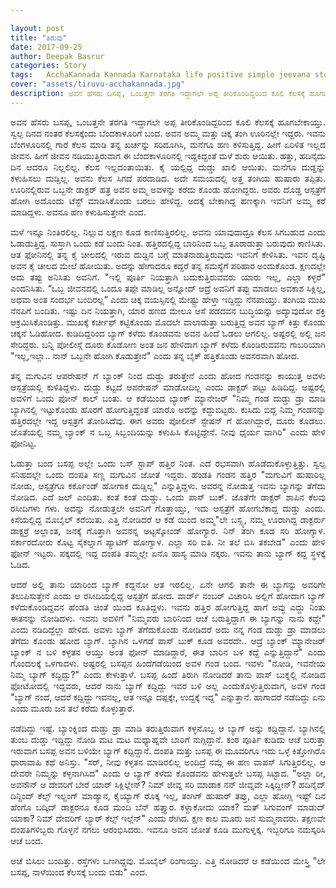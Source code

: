 ```yaml
---

layout: post
title: "ತಿರುವು"
date: 2017-09-25
author: Deepak Basrur
categories: Story
tags:	AcchaKannada Kannada Karnataka life positive simple jeevana story kathe village tiruvu twist
cover: "assets/tiruvu-acchakannada.jpg"
description: ಅವನ ಹೆಸರು ಬಸಪ್ಪ, ಒಂಬತ್ತನೇ ತರಗತಿ ಇದ್ದಾಗಲೇ ಅಪ್ಪ ತೀರಿಕೊಂಡಿದ್ದರಿಂದ ಕೂಲಿ ಕೆಲಸಕ್ಕೆ ಹೂಗಬೇಕಾಯ್ತು. ಸ್ವಲ್ಪ ದಿನದ ನಂತರ ಕೆಲಸಕ್ಕೆಂದು ಬೆಂದಕಾಳೂರಿಗೆ ಬಂದ.
---
```


<p align="justify">ಅವನ ಹೆಸರು ಬಸಪ್ಪ, ಒಂಬತ್ತನೇ ತರಗತಿ ಇದ್ದಾಗಲೇ ಅಪ್ಪ ತೀರಿಕೊಂಡಿದ್ದರಿಂದ ಕೂಲಿ ಕೆಲಸಕ್ಕೆ ಹೂಗಬೇಕಾಯ್ತು. ಸ್ವಲ್ಪ ದಿನದ ನಂತರ ಕೆಲಸಕ್ಕೆಂದು ಬೆಂದಕಾಳೂರಿಗೆ ಬಂದ. ಅವನ ಅಮ್ಮ ಮತ್ತು ಚಿಕ್ಕ ತಂಗಿ ಊರಿನಲ್ಲೇ ಇದ್ದರು. ಇವನು ಬೆಂಗಳೂರಿನಲ್ಲಿ  ಗಾರೆ ಕೆಲಸ ಮಾಡಿ ತನ್ನ ಖರ್ಚನ್ನು ಸರಿದೂಗಿಸಿ, ಮನೆಗೂ ಹಣ ಕಳಿಸುತ್ತಿದ್ದ. ಹೀಗೆ ಏರಿಳಿತ ಇಲ್ಲದ ಜೀವನ. ಹೀಗೆ ಜೀವನ ನಡಿಯುತ್ತಿರುವಾಗ ಈ ಬೆಂದಕಾಳೂರಿನಲ್ಲಿ ಇದ್ದಕಿದ್ದಂತೆ ಮಳೆ ಶುರು  ಆಯಿತು. ಹತ್ತು, ಹದಿನೈದು ದಿನ ಆದರೂ ನಿಲ್ಲಲಿಲ್ಲ.  ಕೆಲಸ ಇಲ್ಲದಂತಾಯಿತು. ಕೈ ಯಲ್ಲಿದ್ದ ದುಡ್ಡು ಖಾಲಿ ಆಯಿತು. ಮನೆಗೂ ದುಡ್ಡನ್ನು ಕಳುಹಿಸಲು ದುಡ್ಡಿಲ್ಲ. ಅವನು ಕೆಲಸ ಸಿಗದೆ ಪರದಾಡಿದ. ಅದೇ ಸಮಯದಲ್ಲಿ ಅತ್ತ ತಂಗಿಯ ಹುಷಾರು ತಪ್ಪಿತು. ಊರಿನಲ್ಲಿರುವ ಒಬ್ಬನೇ ಡಾಕ್ಟರ್ ಹತ್ರ ಅವನ ಅಮ್ಮ ಅವಳನ್ನು ಕರೆದು ಕೊಂಡು ಹೋಗಿದ್ದರು. ಅವರು ದೊಡ್ಡ ಆಸ್ಪತ್ರೆಗೆ ಹೋಗಿ ಅದೊಂದು ಟೆಸ್ಟ್ ಮಾಡಿಸಿಕೊಂಡು ಬರಲು ಹೇಳಿದ್ದ. ಅದಕ್ಕೆ ಬೇಕಾಗಿದ್ದ ಹಣಕ್ಕಾಗಿ ಇವನಿಗೆ ಅಮ್ಮ ಕರೆ ಮಾಡಿದ್ದಳು. ಅವನೂ ಹಣ ಕಳುಹಿಸುತ್ತೇನೇ ಎಂದ.</p>

<p align="justify">ಮಳೆ ಇನ್ನೂ ನಿಂತಿರಲಿಲ್ಲ. ನಿಲ್ಲುವ ಲಕ್ಷಣ ಕೂಡ ಕಾಣಿಸುತ್ತಿರಲಿಲ್ಲ. ಅವನು ಯಾವುದಾದ್ರೂ ಕೆಲಸ ಸಿಗಬಹುದ ಎಂದು ಓಡಾಡುತ್ತಿದ್ದ. ಸುಸ್ತಾಗಿ ಒಂದು ಕಡೆ ಬಂದು ನಿಂತ. ಹತ್ತಿರದಲ್ಲಿದ್ದ ಬಾರಿನಿಂದ ಒಬ್ಬ ತೂರಾಡುತ್ತಾ ಬರುವುದು ಕಾಣಿಸಿತು. ಆತ ಫೋನಿನಲ್ಲಿ ತನ್ನ ಕೈ ಚೀಲದಲ್ಲಿ ಇರುವ ದುಡ್ಡಿನ ಬಗ್ಗೆ ಮಾತನಾಡುತ್ತಿರುವುದು ಇವನಿಗೆ ಕೇಳಿಸಿತು. ಇವನ ದೃಷ್ಟಿ ಅವನ ಕೈ ಚೀಲದ ಮೇಲೆ ಹೋಯಿತು. ಅದನ್ನು ಹೇಗಾದರೂ ಕದ್ದರೆ ತನ್ನ ಸಮಸ್ಯೆಗೆ ಪರಿಹಾರ ಅಂದುಕೊಂಡ. ಕ್ಷಣದಲ್ಲೇ ಅದು ತಪ್ಪು ಅನಿಸಿತು ಅವನಿಗೆ. "ಇಲ್ಲಿ ಪೂರ್ತಿ ನಿಯತ್ತಾಗಿ ಬದುಕುತ್ತಿರುವವರು ಯಾರು ಇಲ್ಲ, ಎಲ್ಲಾ ಕಳ್ಳರೆ" ಎಂದನಿಸಿತು. “ಒಬ್ಬ ಜೀವನದಲ್ಲಿ ಒಂದೂ ತಪ್ಪೇ ಮಾಡಿಲ್ಲ ಅನ್ನೋದ್ ಆದ್ರೆ ಅವನಿಗೆ ತಪ್ಪು ಮಾಡಲು ಅವಕಾಶ ಸಿಕ್ಲಿಲ್ಲ, ಅಥವಾ ಅಂತ ಸಂದರ್ಭ ಬಂದಿರಲ್ಲ” ಎಂದು ಚಿಕ್ಕ ವಯಸ್ಸಿನಲ್ಲಿ ಮೇಷ್ಟ್ರು ಹೇಳ್ತಾ ಇದ್ದಿದ್ದು ನೆನಪಾಯ್ತು. ತಂಗಿಯ ಮುಖ ನೆನಪಿಗೆ ಬಂದಿತು. ಇಷ್ಟು ದಿನ ನಿಯತ್ತಾಗಿ, ಯಾರ ಹಣದ ಮೇಲೂ ಆಸೆ ಪಡದವನ ಬುದ್ಧಿಯನ್ನು ಅದ್ಯಾವುದೋ ಶಕ್ತಿ ಆಕ್ರಮಿಸಿಕೊಂಡಿತ್ತು. ಮುಖಕ್ಕೆ ಕರ್ಚೀಫ್ ಕಟ್ಟಿಕೊಂಡು  ಮೊದಲೇ ವಾಲಾಡುತ್ತಾ ಬರುತ್ತಿದ್ದ ಅವನ ಬ್ಯಾಗ್ ಕಿತ್ತು ಕೊಂಡು ಚಕ್ಕನೆ ಓಡಿಹೋದ. ಕುಡಿದಿದ್ದರಿಂದ ಬ್ಯಾಗ್ ಕಳೆದು ಕೊಂಡವನು ಅವನ ಹಿಂದೆ ಓಡಲು ಆಗಲಿಲ್ಲ. ಅಷ್ಟರಲ್ಲಿ ಅಲ್ಲಿ ಜನ ಸೇರಿದ್ದರು. ಬನ್ನಿ ಪೋಲೀಸ್ಗೆ ದೂರು ಕೊಡೋಣ ಅಂತ ಜನ ಹೇಳಿದಾಗ ಬ್ಯಾಗ್ ಕಳೆದು ಕೊಂಡಿರುವವನು ಗಾಬರಿಯಾಗಿ "ಇಲ್ಲ,ಇಲ್ಲಾ.. ನಾನ್ ಒಬ್ಬನೇ ಹೋಗಿ ಕೊಡುತ್ತೇನೆ" ಎಂದು ತನ್ನ ಬೈಕ್ ಹತ್ತಿಕೊಂಡು ಅವಸರವಾಗಿ ಹೋದ.</p>

<p align="justify">ತನ್ನ ಮಗುವಿನ ಆಪರೇಷನ್ ಗೆ ಬ್ಯಾಂಕ್ ನಿಂದ ದುಡ್ಡು ತರುತ್ತೇನೆ ಎಂದು ಹೋದ ಗಂಡನನ್ನು ಕಾಯುತ್ತ ಅವಳು ಆಸ್ಪತ್ರೆಯಲ್ಲಿ ಕುಳಿತಿದ್ದಳು. ದುಡ್ಡು ಕಟ್ಟದೆ ಆಪರೇಷನ್ ಮಾಡೋದಿಲ್ಲ ಎಂದು ಡಾಕ್ಟರ್ ಪಟ್ಟು ಹಿಡಿದಿದ್ದ. ಅಷ್ಟರಲ್ಲಿ ಅವಳಿಗೆ ಒಂದು ಫೋನ್ ಕಾಲ್ ಬಂತು. ಆ ಕಡೆಯಿಂದ ಬ್ಯಾಂಕ್ ಮ್ಯಾನೇಜರ್ "ನಿಮ್ಮ ಗಂಡ ದುಡ್ಡು ಡ್ರಾ ಮಾಡಿ ಬ್ಯಾಗಿನಲ್ಲಿ ಇಟ್ಟುಕೊಂಡು ಹೊರಗೆ ಹೋಗುತ್ತಿದ್ದಂತೆ ಯಾರೊ ಅದನ್ನು ಕದ್ದುಬಿಟ್ಟರು. ಕುಸಿದು ಬಿದ್ದ ನಿಮ್ಮ ಗಂಡನನ್ನು ಹತ್ತಿರದಲ್ಲೇ ಇದ್ದ ಆಸ್ಪತ್ರಗೆ ತೋರಿಸಿದೆವು. ಈಗ ಅವರು ಪೋಲೀಸ್ ಸ್ಟೇಷನ್ ಗೆ ಹೋಗಿದ್ದಾರೆ, ದೂರು ಕೊಡಲು. ಜೊತೆಯಲ್ಲಿ ನಮ್ಮ ಬ್ಯಾಂಕ್ ನ ಒಬ್ಬ ಸಿಬ್ಬಂದಿಯನ್ನು ಕಳುಹಿಸಿ ಕೊಟ್ಟಿದ್ದೇನೆ. ನೀವು ಧೈರ್ಯ ವಾಗಿರಿ" ಎಂದು ಹೇಳಿ ಫೋನಿಟ್ಟ.</p>

<p align="justify">ಓಡುತ್ತಾ ಬಂದ ಬಸಪ್ಪ ಅಲ್ಲೇ ಒಂದು ಬಸ್ ಸ್ಟಾಪ್ ಹತ್ತಿರ ನಿಂತ. ಎದೆ ರಭಸವಾಗಿ ಹೊಡೆದುಕೊಳ್ಳುತ್ತಿತ್ತು. ಸ್ವಲ್ಪ ಸನಿಹದಲ್ಲೇ ಒಂದು ದಂಪತಿ ಸಣ್ಣ ಮಗುವಿನ ಜೋತೆ ಇದ್ದರು. ಹೆಂಡತಿ ಗಂಡನ ಹತ್ತಿರ "ಮಗುವಿಗೆ ಹುಷಾರಿಲ್ಲ ನೋಡು, ಆಸ್ಪತ್ರೆಗೂ ಕರ್ಕೊಂಡ್ ಹೋಗಾಕ  ದುಡ್ಡಿಲ್ಲ" ಎನ್ನುತ್ತಿದ್ದಳು. ಅವರನ್ನ ನೋಡುತ್ತ ಇವನು ಬ್ಯಾಗನ್ನು ತೆಗೆದು ನೋಡಿದ. ಎದೆ ಜಲ್ ಎಂದಿತು. ಕಂತೆ ಕಂತೆ ದುಡ್ಡು. ಒಂದು ಪಾಸ್ ಬುಕ್. ಜೊತೆಗೇ ಡಾಕ್ಟರ್ ಶಾಪಿನ ಕೆಲವು ರಸೀದಿಗಳು ಗಳು. ಅದನ್ನು ನೋಡುತ್ತಲೇ ಅವನಿಗೆ ಗೊತ್ತಾಯ್ತು, ಇದು ಆಸ್ಪತ್ರೆಗೆ ಹೋಗಬೆಕಾದ್ದ ದುಡ್ಡು ಎಂದು. ಕಿಸೆಯಲ್ಲಿದ್ದ ಮೊಬೈಲ್ ಕರೆಯಿತು. ಎತ್ತಿ ನೋಡಿದರೆ ಆ ಕಡೆ ಯಿಂದ ಅಮ್ಮ"ಲೇ ಬಸ್ಸ್ಯ, ನಮ್ಮ ಊರಾಗಿದ್ದ ಡಾಕ್ಟರ್ರು ಡಾಕ್ಟರ್ರೆ ಅಲ್ಲಾಂತ, ಜನಕ್ಕೆ ಗೊತ್ತಾಗಿ ಅವನನ್ನ ಅಟ್ಟಸ್ಕೋಂಡ್ ಹೋಗ್ಯಾರ. ನಿನ್ ತಂಗಿ ಕೂಡ ಸರಿ ಹೋಗ್ಯಾಳ. ಸರ್ಕಾರದೋರು ಕೊಟ್ಟ ಸೈಕಲ್ನಾಗ ಪ್ಯಾಟಿಗ್ ಹೋಗ್ಯಾಳ. ಎಲ್ಲಾ ಸರಿ ಐತಿ. ನೀ ತಲೆ ಬಿಸಿ ತಕಬೇಡ" ಎಂದು ಹೇಳಿ ಫೋನ್ ಇಟ್ಟರು. ಪಕ್ಕದಲ್ಲಿ ಇದ್ದ ದಂಪತಿ ತಮ್ಮಲ್ಲೇ ಏನೊ ಹಾಸ್ಯ ಮಾಡಿ ನಕ್ಕರು. ಇವನು ತಾನು ಬ್ಯಾಗ್ ಕದ್ದ ಸ್ಥಳಕ್ಕೆ ಓಡಿದ.</p>

<p align="justify">ಆದರೆ ಅಲ್ಲಿ ತಾನು ಯಾರಿಂದ ಬ್ಯಾಗ್ ಕದ್ದನೋ ಆತ ಇರಲಿಲ್ಲ. ಏನೇ ಆಗಲಿ ತಾನೇ ಈ ಬ್ಯಾಗನ್ನು ಅವರಿಗೇ ತಲುಪಿಸುತ್ತೇನೆ ಎಂದು ಆ ರಸೀದಿಯಲ್ಲಿದ್ದ ಆಸ್ಪತ್ರೆಗೆ ಹೋದ. ವಾರ್ಡ್ ನಂಬರ್ ವಿಚಾರಿಸಿ ಅಲ್ಲಿಗೆ ಹೋದಾಗ ಬ್ಯಾಗ್ ಕಳೆದುಕೊಂಡಿದ್ದವನ ಹೆಂಡತಿ ಚಿಂತೆ ಯಿಂದ ಕೂತಿದ್ದಳು. ಇವನು ಹತ್ತಿರ ಹೋಗುತ್ತಿದ್ದ ಹಾಗೆ ಅವ್ಳು ಎದ್ದು ನಿಂತು ಈತನನ್ನು ನೋಡಿದಳು. ಇವನು ಅವಳಿಗೆ "ನಿಮ್ಮವರು ಬಾರಿನಿಂದ ಆಚೆ ಬರುತ್ತಿದ್ದಾಗ ಈ ಬ್ಯಾಗನ್ನು ನಾನು ಕದ್ದೇ" ಎಂದು ನಡಿದಿದ್ದೆಲ್ಲಾ ಹೇಳಿದ. ಅವಳು ಬ್ಯಾಗ್ ತೆಗೆದುಕೊಂಡು ನೋಡಿದರೆ ಅದು ನನ್ನ ಗಂಡ ದುಡ್ಡು ಡ್ರಾ ಮಾಡಲು ತೆಗೆದು ಕೊಂಡು ಹೋದ ಬ್ಯಾಗ್. ಬ್ಯಾಗಿನ ಒಳಗಡೆ ಪಾಸ್ ಬುಕ್ ಕೂಡ ಅವರದೇ.. ಆದ್ರೆ ಬ್ಯಾಂಕ್ ಮ್ಯಾನೇಜರ್ ಬ್ಯಾಂಕ್ ನ ಬಳಿ ಕಳ್ಳತನ ಆಯ್ತು ಅಂತ ಫೋನ್ ಮಾಡಿದ್ದಾರೆ, ಈತ ಬಾರಿನ ಬಳಿ ಕದ್ದೆ ಎನ್ನುತ್ತಿದ್ದಾನೆ" ಎಂದು ಗೊಂದಲಕ್ಕೆ ಒಳಗಾದಳು. ಅಷ್ಟರಲ್ಲಿ ಬಸಪ್ಪನ ಹಿಂದೆಗಡೆಯಿಂದ ಅವಳ ಗಂಡ ಬಂದ. ಇವಳು "ನೋಡಿ, ಇವನೇಯ ನಿಮ್ಮ ಬ್ಯಾಗ್ ಕದ್ದಿದ್ದು?" ಎಂದು ಕೇಳುತ್ತಾಳೆ. ಬಸಪ್ಪ ಹಿಂದೆ ತಿರುಗಿ ನೋಡಿದರೆ ತಾನು ಪಾಸ್ ಬುಕ್ನಲ್ಲಿ ನೋಡಿದ ಫೋಟೋದಲ್ಲಿ ಇದ್ದವರು, ಆದರೆ ನಾನು ಬ್ಯಾಗ್ ಕದ್ದಿದ್ದು ಇವರ ಬಳಿ ಅಲ್ಲ ಎಂದುಕೊಳ್ಳುತ್ತಿರುವಾಗ, ಅವಳ ಗಂಡ "ಬ್ಯಾಗ್ ನಂದೆ, ಆದರೆ ಕದ್ದಿದ್ದು ಇವನಲ್ಲ, ಆತ ಇನ್ನೂ ದಪ್ಪಕ್ಕೇ, ಉದ್ದಕ್ಕೆ ಇದ್ದ" ಎನ್ನುತ್ತಾನೆ. ಹಾಗಾದರೆ ನಡೆದಿದ್ದು ಏನು ಎಂದು ಮೂರು ಜನ ತಲೆ ಕರೆದು ಕೊಳ್ಳುತ್ತಾರೆ.</p>

 <p align="justify">ನಡೆದಿದ್ದು ಇಷ್ಟೆ. ಬ್ಯಾಂಕ್ನಿಂದ ದುಡ್ಡು ಡ್ರಾ ಮಾಡಿ ತರುತ್ತಿರುವಾಗ ಕಳ್ಳನೊಬ್ಬ ಆ ಬ್ಯಾಗ್ ಅನ್ನು ಕದ್ದಿದ್ದಾನೆ. ಬ್ಯಾಗಿನಲ್ಲಿ ತುಂಬ ದುಡ್ಡು ಇದ್ದಿದ್ದು ನೋಡಿ ಮಟ ಮಟ ಮಧ್ಯಾಹ್ನವೇ  ಬಾರಿಗೆ ನುಗ್ಗಿದ್ದಾನೆ. ಕಂಠ ಪೂರ್ತಿ ಕುಡಿದು ಆಚೆ ಬರುತ್ತಾ ಇರುವಾಗ ಬಸಪ್ಪ ಅವನ ಬಳಿಯೇ ಬ್ಯಾಗ್ ಕದ್ದಿದ್ದಾನೆ.
ದಂಪತಿ ಮತ್ತು ಬಸಪ್ಪ ಈ ಮೂವರಿಗೂ ಇದು ಒಳ್ಳೆ ಕಿತ್ತೋಗಿರೊ ಧಾರಾವಾಹಿ ಕಥೆ ಅನಿಸ್ತು. "ಸರ್, ನೀವು ಕಳ್ಳತನ ಮಾಡಿರಲಿಲ್ಲ ಅಂದಿದ್ರೆ ನಮ್ಗೆ ಈ ಹಣ ವಾಪಸ್ ಸಿಗುತ್ತಿರಲಿಲ್ಲ. ಆ ದೇವರೇ ನಿಮ್ಮನ್ನು ಕಳ್ಳನಾಗಿಸಿದ" ಎಂದು ಆ ಬ್ಯಾಗ್ ಕಳೆದು ಕೊಂಡವನು ಹೇಳುತ್ತಲೇ ಬಸಪ್ಪ ಸಿಟ್ಟಾದ. "ಅಲ್ಲಾ ರೀ, ಅವನೌನ್ ಆ  ದೇವರಿಗೆ ಬೇರೆ ಯಾರ್ ಸಿಕ್ಲಿಲ್ಲೇನ್? ನಿಮ್ ಜೀವ್ನ ಸರಿ ಮಾಡಾಕ ನನ್ ಜೀವ್ನವೇ ಸಿಕ್ಕಿದ್ದೀನ್? ಹದಿನೈದ್ ದಿನ್ದಿಂದ್ ಕೆಲ್ಸ್ ಇಲ್ದಂಗ್ ಮಾಡ್ಯಾನ, ಕೈಯ್ಯಾಗ್ ರೊಕ್ಕ ಇಲ್ಲ, ತಂಗಿಗ್ ಹುಷಾರ್ ತಪ್ತು, ಎಲ್ಲಾ ಹೋಗ್ಲಿ ಇಷ್ಟ್ ದಿನ ಹೆಂಗೊ ಬದ್ಕಿದ್ ಡಾಕ್ಟರನೂ ಕೂಡ ಮಂದಿ ಬೆನ್ ಹತ್ತ್ಯಾರ. ಕಳ್ದಾಕೋದು ಯಾಕ? ಮತ್ ಸಿಗುವಂಗ್ ಮಾಡುದ್ ಯಾಕಾ? ನಿಮ್ ದೇವರಿಗ್ ಬ್ಯಾರ್ ಕೆಲ್ಸ್ ಇಲ್ಲೆನ್" ಎಂದು ರೇಗಿದ. ಕ್ಷಣ ಕಾಲ ಮೂರು ಜನ ಸುಮ್ಮನಾದರು. ತಕ್ಷಣವೇ ದಂಪತಿಗಳಿಬ್ಬರು ಗೊಳ್ಳನೆ ನಗಲು ಆರಂಭಿಸಿದರು. ಇವನೂ ಅವನ ಜೋತೆ ಕೂಡಿ ಮುಗುಳ್ನಕ್ಕ. ಇಬ್ಬರಿಗೂ ನಮಸ್ಕರಿಸಿ ಆಚೆ ಬಂದ.</p>

<p align="justify">ಆಚೆ ಬಿಸಿಲು ಬಂದಿತ್ತು. ರಸ್ತೆಗಳು ಒಣಗಿದ್ದವು. ಮೊಬೈಲ್ ರಿಂಗಾಯ್ತು. ಎತ್ತಿ ನೋಡಿದರೆ ಆ ಕಡೆಯಿಂದ ಮೇಸ್ತ್ರಿ "ಲೇ ಬಸಪ್ಪ, ನಾಳೆಯಿಂದ ಕೆಲಸಕ್ಕೆ ಬಂದು ಬಿಡು" ಎಂದ.</p>
